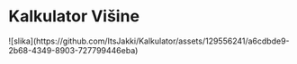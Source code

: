 <h1>
  Kalkulator Višine
  </h1>
![slika](https://github.com/ItsJakki/Kalkulator/assets/129556241/a6cdbde9-2b68-4349-8903-727799446eba)
